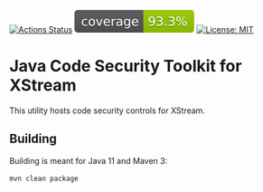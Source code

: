 [![Actions Status](https://github.com/openpixee/java-security-toolkit-xstream/workflows/Java%20CI/badge.svg)](https://github.com/openpixee/java-security-toolkit-xstream/actions)
![Coverage](.github/badges/jacoco.svg)
[![License: MIT](https://img.shields.io/badge/License-MIT-yellow.svg)](https://opensource.org/licenses/MIT)

# Java Code Security Toolkit for XStream

This utility hosts code security controls for XStream.

## Building
Building is meant for Java 11 and Maven 3:

```
mvn clean package
```
